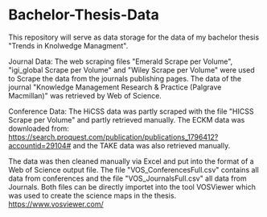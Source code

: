 # Bachelor-Thesis-Data
This repository will serve as data storage for the data of my bachelor thesis "Trends in Knolwedge Managment".

Journal Data:
The web scraping files "Emerald Scrape per Volume", "igi_global Scrape per Volume" and "Wiley Scrape per Volume" were used to Scrape the data from the journals publishing pages.
The data of the journal "Knowledge Management Research & Practice (Palgrave Macmillan)" was retrieved by Web of Science.

Conference Data:
The HiCSS data was partly scraped with the file "HICSS Scrape per Volume" and partly retrieved manually. The ECKM data was downloaded from: https://search.proquest.com/publication/publications_1796412?accountid=29104# and the TAKE data was also retrieved manually.

The data was then cleaned manually via Excel and put into the format of a Web of Science output file. 
The file "VOS_ConferencesFull.csv" contains all data from conferences and the file "VOS_JournalsFull.csv" all data from Journals. Both files can be directly importet into the tool VOSViewer which was used to create the science maps in the thesis. https://www.vosviewer.com/
